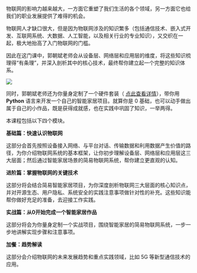 物联网的影响力越来越大，一方面它重塑了我们生活的各个领域，另一方面它也给我们的职业发展提供了难得的机会。

物联网人才缺口很大，但是因为物联网涉及的知识繁多（包括通信技术、嵌入式开发、互联网系统、大数据、人工智能，以及相关行业的专业知识），又交织在一起，极大地抬高了入门物联网的门槛。

因此在这门课中，郭朝斌老师会从设备层、网络层和应用层的维度，将这些知识梳理得“有条理”，并深入剖析其中的核心技术，最终帮你建立起一个完整的知识体系。

![](https://static001.geekbang.org/resource/image/a3/64/a324a38ab7d0236bbef0a567288a2264.jpg)

同时，郭朝斌老师还为你量身定制了一个硬件套装（ [点此查看详情](https://shimo.im/sheets/D3VVPdwcYRhhQRXh/MODOC/)），带你用 **Python** 语言来开发一个自己的智能家居项目。就算你是 0 基础，也可以动手做出属于自己的小作品，既是获得成就感，也在实践中巩固了知识，一举两得。

本课程包括以下四个模块。

**基础篇：快速认识物联网**

这部分会首先按照设备接入网络、与平台对话、传输数据和利用数据产生价值的路径，为你介绍物联网系统的基本框架，让你初步理解设备层、网络层和应用层这三大层面；然后通过智能家居场景的简易物联网系统，帮你建立更直观的认知。

**进阶篇：掌握物联网的关键技术**

这部分将会结合简易智能家居项目，为你深度剖析物联网三大层面的核心知识点，并对开源生态、用户隐私、系统安全的实践注意事项做针对性的补充。这些知识能帮你做好充足的准备，去迎接工作实践。

**实战篇：从0开始完成一个智能家居作品**

这部分将会为你量身定制一个实战项目，围绕智能家居的简易物联网系统，一步一步地讲解实现步骤和注意事项。

**加餐：趋势解读**

这部分会介绍物联网的未来发展趋势和重点实践领域，比如 5G 等新型通信技术的应用。